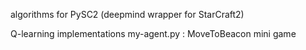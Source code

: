 algorithms for PySC2 (deepmind wrapper for StarCraft2) 

Q-learning implementations 
	my-agent.py : MoveToBeacon mini game